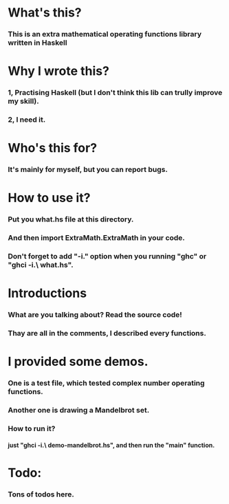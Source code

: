 # What's this? 
### This is an extra mathematical operating functions library written in Haskell

# Why I wrote this? 
### 1, Practising Haskell (but I don't think this lib can trully improve my skill).
### 2, I need it.

# Who's this for? 
### It's mainly for myself, but you can report bugs. 

# How to use it?
### Put you what.hs file at this directory. 
### And then import ExtraMath.ExtraMath in your code.
### Don't forget to add "-i.\" option when you running "ghc" or "ghci -i.\ what.hs".  

# Introductions
### What are you talking about? Read the source code! 
### Thay are all in the comments, I described every functions. 

# I provided some demos.
### One is a test file, which tested complex number operating functions.
### Another one is drawing a Mandelbrot set. 
### How to run it? 
#### just "ghci -i.\ demo-mandelbrot.hs", and then run the "main" function.

# Todo: 
### Tons of todos here. 
